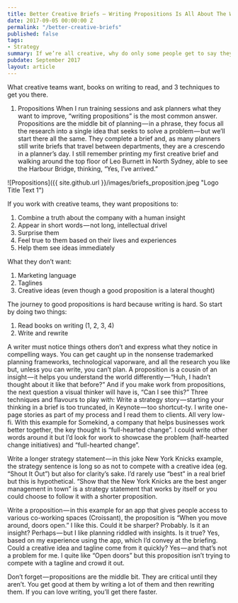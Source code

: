 ```yaml
---
title: Better Creative Briefs — Writing Propositions Is All About The Writing
date: 2017-09-05 00:00:00 Z
permalink: "/better-creative-briefs"
published: false
tags:
- Strategy
summary: If we’re all creative, why do only some people get to say they are creative?
pubdate: September 2017
layout: article
---
```


What creative teams want, books on writing to read, and 3 techniques to get you there.

1. Propositions
When I run training sessions and ask planners what they want to improve, “writing propositions” is the most common answer. Propositions are the middle bit of planning — in a phrase, they focus all the research into a single idea that seeks to solve a problem — but we’ll start there all the same. They complete a brief and, as many planners still write briefs that travel between departments, they are a crescendo in a planner’s day. I still remember printing my first creative brief and walking around the top floor of Leo Burnett in North Sydney, able to see the Harbour Bridge, thinking, “Yes, I’ve arrived.”

![Propositions]({{ site.github.url }}/images/briefs_proposition.jpeg "Logo Title Text 1")

If you work with creative teams, they want propositions to:
1. Combine a truth about the company with a human insight
2. Appear in short words — not long, intellectual drivel
3. Surprise them
4. Feel true to them based on their lives and experiences
5. Help them see ideas immediately

What they don’t want:
1. Marketing language
2. Taglines
3. Creative ideas (even though a good proposition is a lateral thought)

The journey to good propositions is hard because writing is hard. So start by doing two things:
1. Read books on writing (1, 2, 3, 4)
2. Write and rewrite

A writer must notice things others don’t and express what they notice in compelling ways. You can get caught up in the nonsense trademarked planning frameworks, technological vaporware, and all the research you like but, unless you can write, you can’t plan.
A proposition is a cousin of an insight — it helps you understand the world differently — “Huh, I hadn’t thought about it like that before?” And if you make work from propositions, the next question a visual thinker will have is, “Can I see this?”
Three techniques and flavours to play with:
Write a strategy story — starting your thinking in a brief is too truncated, in Keynote — too shortcut-ty. I write one-page stories as part of my process and I read them to clients. All very low-fi. With this example for Somekind, a company that helps businesses work better together, the key thought is “full-hearted change”. I could write other words around it but I’d look for work to showcase the problem (half-hearted change initiatives) and “full-hearted change”.

Write a longer strategy statement — in this joke New York Knicks example, the strategy sentence is long so as not to compete with a creative idea (eg. “Shout It Out”) but also for clarity’s sake. I’d rarely use “best” in a real brief but this is hypothetical. “Show that the New York Knicks are the best anger management in town” is a strategy statement that works by itself or you could choose to follow it with a shorter proposition.

Write a proposition — in this example for an app that gives people access to various co-working spaces (Croissant), the proposition is “When you move around, doors open.” I like this. Could it be sharper? Probably. Is it an insight? Perhaps — but I like planning riddled with insights. Is it true? Yes, based on my experience using the app, which I’d convey at the briefing. Could a creative idea and tagline come from it quickly? Yes — and that’s not a problem for me. I quite like “Open doors” but this proposition isn’t trying to compete with a tagline and crowd it out.

Don’t forget — propositions are the middle bit. They are critical until they aren’t. You get good at them by writing a lot of them and then rewriting them. If you can love writing, you’ll get there faster.
